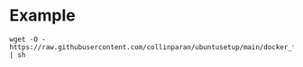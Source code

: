 # Example

```
wget -O - https://raw.githubusercontent.com/collinparan/ubuntusetup/main/docker_for_arm_debian.sh | sh
```
